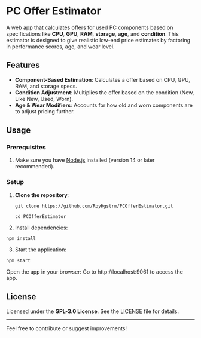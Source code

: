 # PC Offer Estimator

A web app that calculates offers for used PC components based on specifications like **CPU**, **GPU**, **RAM**, **storage**, **age**, and **condition**. This estimator is designed to give realistic low-end price estimates by factoring in performance scores, age, and wear level.

## Features

- **Component-Based Estimation**: Calculates a offer based on CPU, GPU, RAM, and storage specs.
- **Condition Adjustment**: Multiplies the offer based on the condition (New, Like New, Used, Worn).
- **Age & Wear Modifiers**: Accounts for how old and worn components are to adjust pricing further.

## Usage

### Prerequisites
1. Make sure you have [Node.js](https://nodejs.org/) installed (version 14 or later recommended).

### Setup
1. **Clone the repository**:
   
   ```git clone https://github.com/RoyHgstrm/PCOfferEstimator.git```
   
   ```cd PCOfferEstimator```
   

2. Install dependencies:

```npm install```


3. Start the application:

```npm start```


Open the app in your browser: Go to http://localhost:9061 to access the app.

## License

Licensed under the **GPL-3.0 License**. See the [LICENSE](./LICENSE) file for details.

---

Feel free to contribute or suggest improvements!
